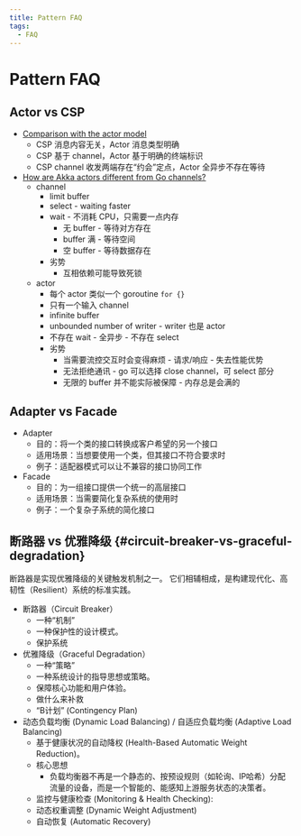 ```yaml
---
title: Pattern FAQ
tags:
  - FAQ
---
```


# Pattern FAQ

## Actor vs CSP

- [Comparison with the actor model](https://en.wikipedia.org/wiki/Communicating_sequential_processes#Comparison_with_the_actor_model)
  - CSP 消息内容无关，Actor 消息类型明确
  - CSP 基于 channel，Actor 基于明确的终端标识
  - CSP channel 收发两端存在“约会”定点，Actor 全异步不存在等待
- [How are Akka actors different from Go channels?](https://www.quora.com/How-are-Akka-actors-different-from-Go-channels-How-are-two-related-to-each-other)
  - channel
    - limit buffer
    - select - waiting faster
    - wait - 不消耗 CPU，只需要一点内存
      - 无 buffer - 等待对方存在
      - buffer 满 - 等待空间
      - 空 buffer - 等待数据存在
    - 劣势
      - 互相依赖可能导致死锁
  - actor
    - 每个 actor 类似一个 goroutine `for {}`
    - 只有一个输入 channel
    - infinite buffer
    - unbounded number of writer - writer 也是 actor
    - 不存在 wait - 全异步 - 不存在 select
    - 劣势
      - 当需要流控交互时会变得麻烦 - 请求/响应 - 失去性能优势
      - 无法拒绝通讯 - go 可以选择 close channel，可 select 部分
      - 无限的 buffer 并不能实际被保障 - 内存总是会满的

## Adapter vs Facade

- Adapter
  - 目的：将一个类的接口转换成客户希望的另一个接口
  - 适用场景：当想要使用一个类，但其接口不符合要求时
  - 例子：适配器模式可以让不兼容的接口协同工作
- Facade
  - 目的：为一组接口提供一个统一的高层接口
  - 适用场景：当需要简化复杂系统的使用时
  - 例子：一个复杂子系统的简化接口

## 断路器 vs 优雅降级 {#circuit-breaker-vs-graceful-degradation}

断路器是实现优雅降级的关键触发机制之一。
它们相辅相成，是构建现代化、高韧性（Resilient）系统的标准实践。

- 断路器（Circuit Breaker）
  - 一种“机制”
  - 一种保护性的设计模式。
  - 保护系统
- 优雅降级（Graceful Degradation）
  - 一种“策略”
  - 一种系统设计的指导思想或策略。
  - 保障核心功能和用户体验。
  - 做什么来补救
  - “B计划” (Contingency Plan)
- 动态负载均衡 (Dynamic Load Balancing) / 自适应负载均衡 (Adaptive Load Balancing)
  - 基于健康状况的自动降权 (Health-Based Automatic Weight Reduction)。
  - 核心思想
    - 负载均衡器不再是一个静态的、按预设规则（如轮询、IP哈希）分配流量的设备，而是一个智能的、能感知上游服务状态的决策者。
  - 监控与健康检查 (Monitoring & Health Checking):
  - 动态权重调整 (Dynamic Weight Adjustment)
  - 自动恢复 (Automatic Recovery)
